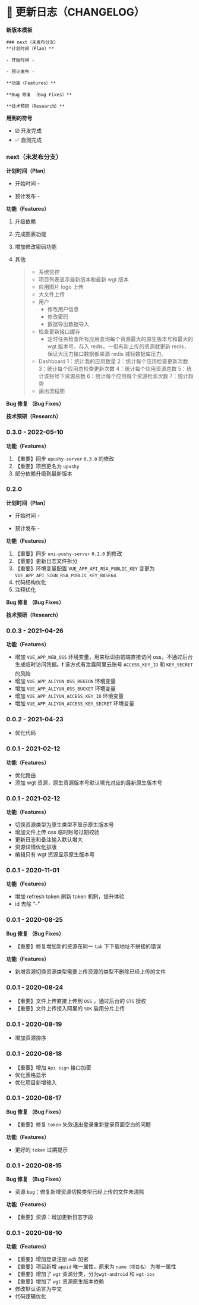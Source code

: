 # 📌 更新日志（CHANGELOG）

**新版本模板**

```
### next（未发布分支）
**计划时间（Plan）**

- 开始时间 -

- 预计发布 -

**功能（Features）**

**Bug 修复 （Bug Fixes）**

**技术预研（Research）**
```

**用到的符号**

- ☑️ 开发完成
- ✅ 自测完成

### next（未发布分支）

**计划时间（Plan）**

- 开始时间 -

- 预计发布 -

**功能（Features）**

1. 升级依赖

2. 完成图表功能

3. 增加修改密码功能

4. 其他

   > - 系统监控
   > - 项目列表显示最新版本和最新 wgt 版本
   > - 应用图片 logo 上传
   > - 大文件上传
   > - 用户
   >   - 修改用户信息
   >   - 修改密码
   >   - 数据导出数据导入
   > - 检查更新接口缓存
   >   - 定时任务检查所有应用查询每个资源最大的原生版本号和最大的 wgt 版本号，存入 redis。一但有新上传的资源就更新 redis，保证大压力接口数据都来源 redis 减轻数据库压力。
   > - Dashboard
   >   1：统计我的应用数量
   >   2：统计每个应用检查更新次数
   >   3：统计每个应用总检查更新次数
   >   4：统计每个应用资源总数
   >   5：统计该账号下资源总数
   >   6：统计每个应用每个资源检索次数
   >   7：统计趋势
   > - 画出流程图

**Bug 修复 （Bug Fixes）**

**技术预研（Research）**

### 0.3.0 - 2022-05-10

**功能（Features）**

1. 【重要】同步 `upushy-server` `0.3.0` 的修改
2. 【重要】项目更名为 `upushy`
3. 部分依赖升级到最新版本

### 0.2.0

**计划时间（Plan）**

- 开始时间 -

- 预计发布 -

**功能（Features）**

1. 【重要】同步 `uni-pushy-server` `0.2.0` 的修改
2. 【重要】更新日志文件拆分
3. 【重要】环境变量配置 `VUE_APP_API_RSA_PUBLIC_KEY` 变更为 `VUE_APP_API_SIGN_RSA_PUBLIC_KEY_BASE64`
4. 代码结构优化
5. 注释优化

**Bug 修复 （Bug Fixes）**

**技术预研（Research）**

### 0.0.3 - 2021-04-26

**功能（Features）**

- 增加 `VUE_APP_WEB_OSS` 环境变量，用来标识由前端直接访问 oss，不通过后台生成临时访问凭据。❗ 该方式有泄露阿里云账号 `ACCESS_KEY_ID` 和 `KEY_SECRET` 的风险
- 增加 `VUE_APP_ALIYUN_OSS_REGION` 环境变量
- 增加 `VUE_APP_ALIYUN_OSS_BUCKET` 环境变量
- 增加 `VUE_APP_ALIYUN_ACCESS_KEY_ID` 环境变量
- 增加 `VUE_APP_ALIYUN_ACCESS_KEY_SECRET` 环境变量

### 0.0.2 - 2021-04-23

- 优化代码

### 0.0.1 - 2021-02-12

**功能（Features）**

- 优化路由
- 添加 wgt 资源，原生资源版本号默认填充对应的最新原生版本号

### 0.0.1 - 2021-02-12

**功能（Features）**

- 切换资源类型为原生类型不显示原生版本号
- 增加文件上传 oss 临时账号过期校验
- 更新日志和备注输入默认增大
- 资源详情优化排版
- 编辑只有 wgt 资源显示原生版本号

### 0.0.1 - 2020-11-01

**功能（Features）**

- 增加 refresh token 刷新 token 机制，提升体验
- id 去除 “-”

### 0.0.1 - 2020-08-25

**Bug 修复 （Bug Fixes）**

- 【重要】修复增加新的资源在同一 `tab` 下下载地址不拼接的错误

**功能（Features）**

- 新增资源切换资源类型需要上传资源的类型不删除已经上传的文件

### 0.0.1 - 2020-08-24

- 【重要】文件上传直接上传到 `OSS` ，通过后台的 `STS` 授权
- 【重要】文件上传接入阿里的 `SDK` 启用分片上传

### 0.0.1 - 2020-08-19

- 增加资源排序

### 0.0.1 - 2020-08-18

- 【重要】增加 `Api sign` 接口加密
- 优化表格显示
- 优化项目新增输入

### 0.0.1 - 2020-08-17

**Bug 修复 （Bug Fixes）**

- 【重要】修复 `token` 失效退出登录重新登录页面空白的问题

**功能（Features）**

- 更好的 `token` 过期提示

### 0.0.1 - 2020-08-15

**Bug 修复 （Bug Fixes）**

- 资源 `bug`：修复新增资源切换类型已经上传的文件未清除

**功能（Features）**

- 【重要】资源：增加更新日志字段

### 0.0.1 - 2020-08-10

**功能（Features）**

- 【重要】增加登录注册 `md5` 加密
- 【重要】项目新增 `appid` 唯一属性，原来为 `name（项目名）` 为唯一属性
- 【重要】增加了 `wgt` 资源分类，分为`wgt-android` 和 `wgt-ios`
- 【重要】增加了 `wgt` 资源原生版本依赖
- 修改默认语言为中文
- 代码逻辑优化
